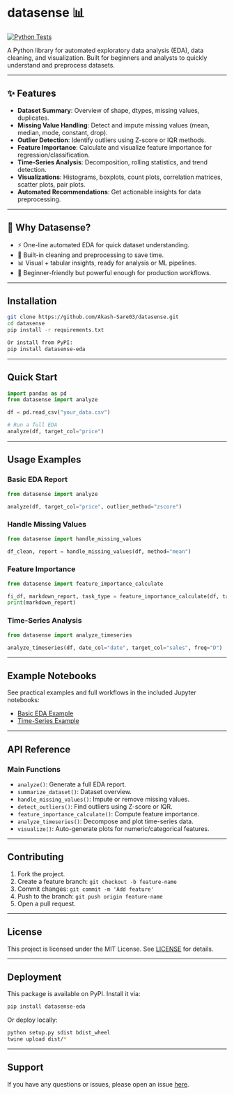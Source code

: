 # datasense 📊

[![Python Tests](https://github.com/Akash-Sare03/datasense/actions/workflows/python-test.yml/badge.svg)](https://github.com/Akash-Sare03/datasense/actions/workflows/python-test.yml)


A Python library for automated exploratory data analysis (EDA), data cleaning, and visualization. 
Built for beginners and analysts to quickly understand and preprocess datasets.

---

## ✨ Features

- **Dataset Summary**: Overview of shape, dtypes, missing values, duplicates.  
- **Missing Value Handling**: Detect and impute missing values (mean, median, mode, constant, drop).  
- **Outlier Detection**: Identify outliers using Z-score or IQR methods.  
- **Feature Importance**: Calculate and visualize feature importance for regression/classification.  
- **Time-Series Analysis**: Decomposition, rolling statistics, and trend detection.  
- **Visualizations**: Histograms, boxplots, count plots, correlation matrices, scatter plots, pair plots.  
- **Automated Recommendations**: Get actionable insights for data preprocessing.  

---

## 🚀 Why Datasense?

- ⚡ One-line automated EDA for quick dataset understanding.  
- 🧹 Built-in cleaning and preprocessing to save time.  
- 📊 Visual + tabular insights, ready for analysis or ML pipelines.  
- 🔧 Beginner-friendly but powerful enough for production workflows.  

---

## Installation

```bash
git clone https://github.com/Akash-Sare03/datasense.git
cd datasense
pip install -r requirements.txt

Or install from PyPI: 
pip install datasense-eda
```
---

## Quick Start

```python
import pandas as pd
from datasense import analyze

df = pd.read_csv("your_data.csv")

# Run a full EDA
analyze(df, target_col="price")
```

---

## Usage Examples

### Basic EDA Report
```python
from datasense import analyze

analyze(df, target_col="price", outlier_method="zscore")
```

### Handle Missing Values
```python
from datasense import handle_missing_values

df_clean, report = handle_missing_values(df, method="mean")
```

### Feature Importance
```python
from datasense import feature_importance_calculate

fi_df, markdown_report, task_type = feature_importance_calculate(df, target_col="target", top_n=10)
print(markdown_report)
```

### Time-Series Analysis
```python
from datasense import analyze_timeseries

analyze_timeseries(df, date_col="date", target_col="sales", freq="D")
```

---

## Example Notebooks

See practical examples and full workflows in the included Jupyter notebooks:

- [Basic EDA Example](notebooks/Datasense_Library_Test_1.ipynb)
- [Time-Series Example](notebooks/Datasense_Library_Test_2.ipynb)

---

## API Reference

### Main Functions
- `analyze()`: Generate a full EDA report.
- `summarize_dataset()`: Dataset overview.
- `handle_missing_values()`: Impute or remove missing values.
- `detect_outliers()`: Find outliers using Z-score or IQR.
- `feature_importance_calculate()`: Compute feature importance.
- `analyze_timeseries()`: Decompose and plot time-series data.
- `visualize()`: Auto-generate plots for numeric/categorical features.

---

## Contributing

1. Fork the project.
2. Create a feature branch: `git checkout -b feature-name`
3. Commit changes: `git commit -m 'Add feature'`
4. Push to the branch: `git push origin feature-name`
5. Open a pull request.

---

## License

This project is licensed under the MIT License. See [LICENSE](LICENSE.txt) for details.

---

## Deployment

This package is available on PyPI. Install it via:

```bash
pip install datasense-eda
```

Or deploy locally:

```bash
python setup.py sdist bdist_wheel
twine upload dist/*
```

---

## Support

If you have any questions or issues, please open an issue [here](https://github.com/Akash-Sare03/datasense/issues).

